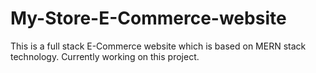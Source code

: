 # My-Store-E-Commerce-website
This is a full stack E-Commerce website which is based on MERN stack technology. 
Currently working  on this project.
